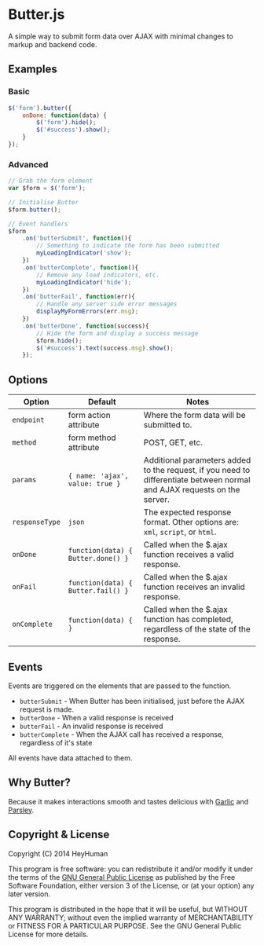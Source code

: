 # Butter.js

A simple way to submit form data over AJAX with minimal changes to markup and backend code.

## Examples

### Basic

```js
$('form').butter({
	onDone: function(data) {
		$('form').hide();
		$('#success').show();
	}
});
```
### Advanced

```js
// Grab the form element
var $form = $('form');

// Initialise Butter
$form.butter();

// Event handlers
$form
	.on('butterSubmit', function(){
		// Something to indicate the form has been submitted
		myLoadingIndicator('show');
	})
	.on('butterComplete', function(){
		// Remove any load indicators, etc.
		myLoadingIndicator('hide');
	})
	.on('butterFail', function(err){
		// Handle any server side error messages
		displayMyFormErrors(err.msg);
	})
	.on('butterDone', function(success){
		// Hide the form and display a success message
		$form.hide();
		$('#success').text(success.msg).show();
	});
```

## Options

Option         | Default                            | Notes
------         | -------                            | -----
`endpoint`     | form action attribute              | Where the form data will be submitted to.
`method`       | form method attribute              | POST, GET, etc.
`params`       | `{ name: 'ajax', value: true }`    | Additional parameters added to the request, if you need to differentiate between normal and AJAX requests on the server.
`responseType` | `json`                             | The expected response format. Other options are: `xml`, `script`, or `html`.
`onDone`       | `function(data) { Butter.done() }` | Called when the $.ajax function receives a valid response.
`onFail`       | `function(data) { Butter.fail() }` | Called when the $.ajax function receives an invalid response.
`onComplete`   | `function(data) { }`               | Called when the $.ajax function has completed, regardless of the state of the response.

## Events

Events are triggered on the elements that are passed to the function.

- `butterSubmit` - When Butter has been initialised, just before the AJAX request is made.
- `butterDone` - When a valid response is received
- `butterFail` - An invalid response is received
- `butterComplete` - When the AJAX call has received a response, regardless of it's state

All events have data attached to them.

## Why Butter?

Because it makes interactions smooth and tastes delicious with [Garlic](http://garlicjs.org/) and [Parsley](http://parsleyjs.org/).

## Copyright & License

Copyright (C) 2014 HeyHuman

This program is free software: you can redistribute it and/or modify it under the terms of the [GNU General Public License](license.md) as published by the Free Software Foundation, either version 3 of the License, or (at your option) any later version.

This program is distributed in the hope that it will be useful, but WITHOUT ANY WARRANTY; without even the implied warranty of MERCHANTABILITY or FITNESS FOR A PARTICULAR PURPOSE. See the GNU General Public License for more details.